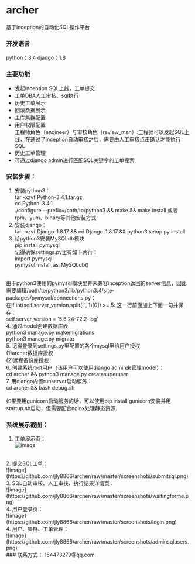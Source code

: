 # archer
基于inception的自动化SQL操作平台

### 开发语言
python：3.4
django：1.8

### 主要功能
* 发起inception SQL上线，工单提交
* 工单DBA人工审核、sql执行
* 历史工单展示
* 回滚数据展示
* 主库集群配置
* 用户权限配置<br/>
  工程师角色（engineer）与审核角色（review_man）:工程师可以发起SQL上线，在通过了inception自动审核之后，需要由人工审核点击确认才能执行SQL
* 历史工单管理
* 可通过django admin进行匹配SQL关键字的工单搜索

### 安装步骤：
1. 安装python3：<br/>
tar -xzvf Python-3.4.1.tar.gz <br/>
cd Python-3.4.1 <br/>
./configure --prefix=/path/to/python3 && make && make install
或者rpm、yum、binary等其他安装方式
2. 安装django：<br/>
tar -xzvf Django-1.8.17 && cd Django-1.8.17 && python3 setup.py install
3. 给python3安装MySQLdb模块<br/>
pip install pymysql<br/>
记得确保settings.py里有如下两行：<br/>
import pymysql<br/>
pymysql.install_as_MySQLdb()<br/>
<br/>
由于python3使用的pymysql模块里并未兼容inception返回的server信息，因此需要编辑/path/to/python3/lib/python3.4/site-packages/pymysql/connections.py：<br/>
在if int(self.server_version.split('.', 1)[0]) >= 5: 这一行前面加上下面一句并保存：<br/>
self.server_version = '5.6.24-72.2-log'<br/>
4. 通过model创建数据库表<br/>
python3 manage.py makemigrations<br/>
python3 manage.py migrate<br/>
5. 记得登录到settings.py里配置的各个mysql里给用户授权<br/>
(1)archer数据库授权<br/>
(2)远程备份库授权<br/>
6. 创建系统root用户（该用户可以使用django admin来管理model）：<br/>
cd archer && python3 manage.py createsuperuser<br/>
7. 用django内置runserver启动服务：<br/>
cd archer && bash debug.sh<br/>
<br/>
如果要用gunicorn启动服务的话，可以使用pip install gunicorn安装并用startup.sh启动，但需要配合nginx处理静态资源.

### 系统展示截图：
1. 工单展示页：<br/>
![image](https://github.com/jly8866/archer/raw/master/screenshots/allworkflow.png)
<br/>
2. 提交SQL工单：<br/>
![image](https://github.com/jly8866/archer/raw/master/screenshots/submitsql.png)
<br/>
3. SQL自动审核、人工审核、执行结果详情页：<br/>
![image](https://github.com/jly8866/archer/raw/master/screenshots/waitingforme.png)
<br/>
4. 用户登录页：<br/>
![image](https://github.com/jly8866/archer/raw/master/screenshots/login.png)
<br/>
4. 用户、集群、工单管理：<br/>
![image](https://github.com/jly8866/archer/raw/master/screenshots/adminsqlusers.png)
<br/>
### 联系方式：
164473279@qq.com

